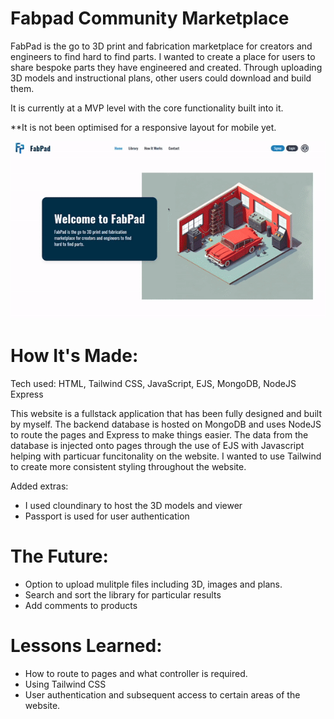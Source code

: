 # Fabpad Community Marketplace

FabPad is the go to 3D print and fabrication marketplace for creators and engineers to find hard to find parts. I wanted to create a place for users to share bespoke parts they have engineered and created. Through uploading 3D models and instructional plans, other users could download and build them.

It is currently at a MVP level with the core functionality built into it. 

**It is not been optimised for a responsive layout for mobile yet.

![image](https://raw.githubusercontent.com/GreenEagleKing/100hrs-project/8e3cb02ae1d584876672c76f5b71c9beab22aaec/public/imgs/forGithub/fabpad-gif.gif)

# How It's Made:
Tech used: HTML, Tailwind CSS, JavaScript, EJS, MongoDB, NodeJS Express

This website is a fullstack application that has been fully designed and built by myself. The backend database is hosted on MongoDB and uses NodeJS to route the pages and Express to make things easier. The data from the database is injected onto pages through the use of EJS with Javascript helping with particuar funcitonality on the website. I wanted to use Tailwind to create more consistent styling throughout the website.  

Added extras: 
- I used cloundinary to host the 3D models and viewer
- Passport is used for user authentication

# The Future:
- Option to upload mulitple files including 3D, images and plans.
- Search and sort the library for particular results
- Add comments to products

# Lessons Learned:
- How to route to pages and what controller is required.
- Using Tailwind CSS
- User authentication and subsequent access to certain areas of the website.
